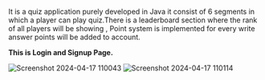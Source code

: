 It is a quiz application purely developed in Java it consist of 6 segments in which a player can play quiz.There is a leaderboard section where the rank of all players will be showing ,
Point system is implemented for every write answer points will be added to account.

**This is Login and Signup Page.**


![Screenshot 2024-04-17 110043](https://github.com/swayam0909/Quiz_GameApp/assets/94851545/25f929a2-78e2-40db-a88b-378e7450bb12)          ![Screenshot 2024-04-17 110114](https://github.com/swayam0909/Quiz_GameApp/assets/94851545/0a5537ec-3a02-4abd-a789-51a6884c3a1a)

